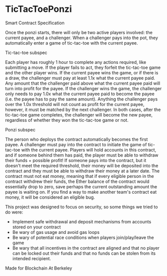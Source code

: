 # TicTacToePonzi

Smart Contract Specification

Once the ponzi starts, there will only be two active players involved: the current payee, and a challenger. When a challenger pays into the pot, they automatically enter a game of tic-tac-toe with the current payee.

Tic-tac-toe subspec

Each player has roughly 1 hour to complete any actions required, like submitting a move. If the player fails to act, they forfeit the tic-tac-toe game and the other player wins.
If the current payee wins the game, or if there is a draw, the challenger must pay at least 1.1x what the current payee paid. Any amount that the challenger paid above what the current payee paid will turn into profit for the payee.
If the challenger wins the game, the challenger only needs to pay 1.0x what the current payee paid to become the payee (i.e. the payee has to pay the same amount). Anything the challenger pays over the 1.0x threshold will not count as profit for the current payee, however, it must be matched by the next challenger.
In both cases, after the tic-tac-toe game completes, the challenger will become the new payee, regardless of whether they won the tic-tac-toe game or not. 

Ponzi subspec

The person who deploys the contract automatically becomes the first payee.
A challenger must pay into the contract to initiate the game of tic-tac-toe with the current payee.
Players will hold accounts in this contract, and if someone behind them has paid, the player must be able to withdraw their funds + possible profit!
If someone pays into the contract, but it doesn't meet the required threshold, their money will be deposited into the contract and they must be able to withdraw their money at a later date.
The contract must not eat money, meaning that if every eligible person in the contract withdrew their funds, the Ether balance of the contract would essentially drop to zero, save perhaps the current outstanding amount the payee is waiting on. If you find a way to make another team's contract eat money, it will be considered an eligible bug.

This project was designed to focus on security, so some things we tried to do were:
- Implement safe withdrawal and deposit mechanisms from accounts stored on your contract
- Be wary of gas usage and avoid gas loops
- Be wary of potential race conditions when players join/play/leave the game
- Be wary that all incentives in the contract are aligned and that no player can be locked out their funds and that no funds can be stolen from its intended recipient.

Made for Blockchain At Berkeley
